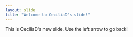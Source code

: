 ```yaml
---
layout: slide
title: "Welcome to CeciliaD's slide!"
---
```

This is CeciliaD's new slide.
Use the left arrow to go back!

